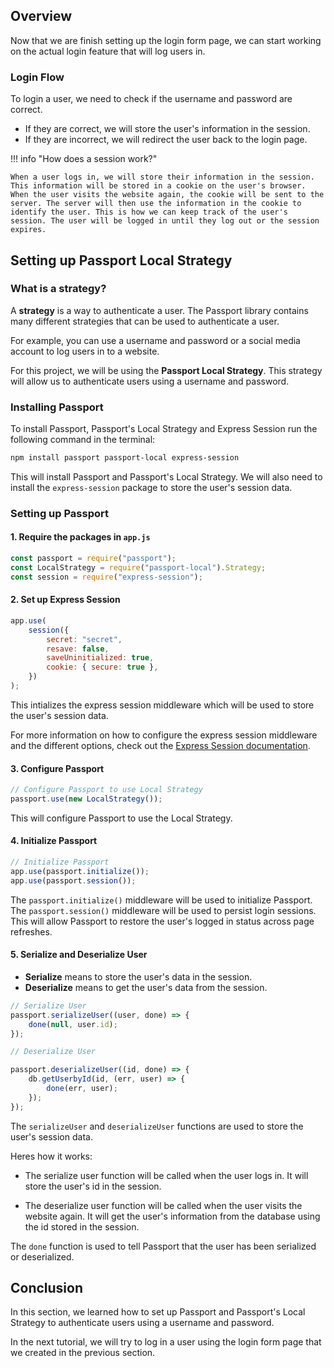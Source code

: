 ## Overview

Now that we are finish setting up the login form page, we can start working on the actual login feature that will log users in.

### Login Flow

To login a user, we need to check if the username and password are correct.

- If they are correct, we will store the user's information in the session.
- If they are incorrect, we will redirect the user back to the login page.

!!! info "How does a session work?"

    When a user logs in, we will store their information in the session. This information will be stored in a cookie on the user's browser. When the user visits the website again, the cookie will be sent to the server. The server will then use the information in the cookie to identify the user. This is how we can keep track of the user's session. The user will be logged in until they log out or the session expires.

## Setting up Passport Local Strategy

### What is a strategy?

A **strategy** is a way to authenticate a user. The Passport library contains many different strategies that can be used to authenticate a user.

For example, you can use a username and password or a social media account to log users in to a website.

For this project, we will be using the **Passport Local Strategy**. This strategy will allow us to authenticate users using a username and password.

### Installing Passport

To install Passport, Passport's Local Strategy and Express Session run the following command in the terminal:

```bash
npm install passport passport-local express-session
```

This will install Passport and Passport's Local Strategy. We will also need to install the `express-session` package to store the user's session data.

### Setting up Passport

#### 1. Require the packages in `app.js`

```javascript
const passport = require("passport");
const LocalStrategy = require("passport-local").Strategy;
const session = require("express-session");
```

#### 2. Set up Express Session

```js
app.use(
	session({
		secret: "secret",
		resave: false,
		saveUninitialized: true,
		cookie: { secure: true },
	})
);
```

This intializes the express session middleware which will be used to store the user's session data.

For more information on how to configure the express session middleware and the different options, check out the [Express Session documentation](https://github.com/expressjs/session#options).

#### 3. Configure Passport

```js
// Configure Passport to use Local Strategy
passport.use(new LocalStrategy());
```

This will configure Passport to use the Local Strategy.

#### 4. Initialize Passport

```js
// Initialize Passport
app.use(passport.initialize());
app.use(passport.session());
```

The `passport.initialize()` middleware will be used to initialize Passport. The `passport.session()` middleware will be used to persist login sessions. This will allow Passport to restore the user's logged in status across page refreshes.

#### 5. Serialize and Deserialize User

- **Serialize** means to store the user's data in the session.
- **Deserialize** means to get the user's data from the session.

```js
// Serialize User
passport.serializeUser((user, done) => {
	done(null, user.id);
});

// Deserialize User

passport.deserializeUser((id, done) => {
	db.getUserbyId(id, (err, user) => {
		done(err, user);
	});
});
```

The `serializeUser` and `deserializeUser` functions are used to store the user's session data.

Heres how it works:

- The serialize user function will be called when the user logs in. It will store the user's id in the session.

- The deserialize user function will be called when the user visits the website again. It will get the user's information from the database using the id stored in the session.

The `done` function is used to tell Passport that the user has been serialized or deserialized.

## Conclusion

In this section, we learned how to set up Passport and Passport's Local Strategy to authenticate users using a username and password.

In the next tutorial, we will try to log in a user using the login form page that we created in the previous section.
